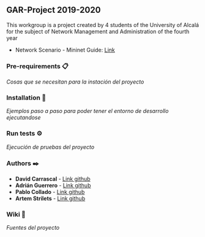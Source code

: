 ## GAR-Project 2019-2020

   This workgroup is a project created by 4 students of the University of Alcalá for the subject of Network Management and Administration of the fourth year

*  Network Scenario - Mininet Guide: [Link](https://hackmd.io/@davidcawork/r1fZC-nRS) 
### Pre-requirements 📋

_Cosas que se necesitan para la instación del proyecto_


### Installation 🔧

_Ejemplos paso a paso para poder tener el entorno de desarrollo ejecutandose_


### Run tests ⚙️

_Ejecución de pruebas del proyecto_


### Authors ✒️

* **David Carrascal** - [Link github](https://github.com/davidcawork)
* **Adrián Guerrero** - [Link github](https://github.com/adrihamel)
* **Pablo Collado** - [Link github](https://github.com/pcolladosoto)
* **Artem Strilets** - [Link github](https://github.com/ArtemSSOO)


### Wiki 📖

_Fuentes del proyecto_
